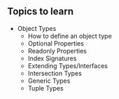 ## Topics to learn

-   Object Types
    -   How to define an object type
    -   Optional Properties
    -   Readonly Properties
    -   Index Signatures
    -   Extending Types/Interfaces
    -   Intersection Types
    -   Generic Types
    -   Tuple Types
